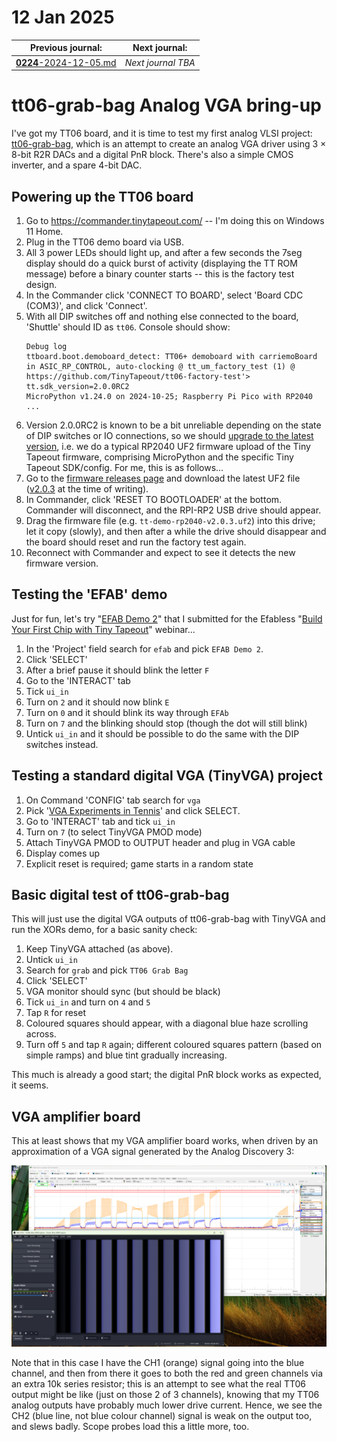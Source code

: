 # 12 Jan 2025

| Previous journal: | Next journal: |
|-|-|
| [**0224**-2024-12-05.md](./0224-2024-12-05.md) | *Next journal TBA* |

# tt06-grab-bag Analog VGA bring-up

I've got my TT06 board, and it is time to test my first analog VLSI project: [tt06-grab-bag](https://tinytapeout.com/runs/tt06/tt_um_algofoogle_tt06_grab_bag), which is an attempt to create an analog VGA driver using 3 &times; 8-bit R2R DACs and a digital PnR block. There's also a simple CMOS inverter, and a spare 4-bit DAC.

## Powering up the TT06 board

1.  Go to https://commander.tinytapeout.com/ -- I'm doing this on Windows 11 Home.
2.  Plug in the TT06 demo board via USB.
3.  All 3 power LEDs should light up, and after a few seconds the 7seg display should do a quick burst of activity (displaying the TT ROM message) before a binary counter starts -- this is the factory test design.
4.  In the Commander click 'CONNECT TO BOARD', select 'Board CDC (COM3)', and click 'Connect'.
5.  With all DIP switches off and nothing else connected to the board, 'Shuttle' should ID as `tt06`. Console should show:
    ```
    Debug log
    ttboard.boot.demoboard_detect: TT06+ demoboard with carriemoBoard in ASIC_RP_CONTROL, auto-clocking @ tt_um_factory_test (1) @ https://github.com/TinyTapeout/tt06-factory-test'>
    tt.sdk_version=2.0.0RC2
    MicroPython v1.24.0 on 2024-10-25; Raspberry Pi Pico with RP2040
    ...
    ```
6.  Version 2.0.0RC2 is known to be a bit unreliable depending on the state of DIP switches or IO connections, so we should [upgrade to the latest version](https://tinytapeout.com/guides/get-started-demoboard/#ossdk-updates), i.e. we do a typical RP2040 UF2 firmware upload of the Tiny Tapeout firmware, comprising MicroPython and the specific Tiny Tapeout SDK/config. For me, this is as follows...
7.  Go to the [firmware releases page](https://github.com/TinyTapeout/tt-micropython-firmware/releases) and download the latest UF2 file ([v2.0.3](https://github.com/TinyTapeout/tt-micropython-firmware/releases/download/v2.0.3/tt-demo-rp2040-v2.0.3.uf2) at the time of writing).
8.  In Commander, click 'RESET TO BOOTLOADER' at the bottom. Commander will disconnect, and the RPI-RP2 USB drive should appear.
9.  Drag the firmware file (e.g. `tt-demo-rp2040-v2.0.3.uf2`) into this drive; let it copy (slowly), and then after a while the drive should disappear and the board should reset and run the factory test again.
10. Reconnect with Commander and expect to see it detects the new firmware version.

## Testing the 'EFAB' demo

Just for fun, let's try "[EFAB Demo 2](https://tinytapeout.com/runs/tt06/tt_um_wokwi_395142547244224513)" that I submitted for the Efabless "[Build Your First Chip with Tiny Tapeout](https://www.youtube.com/watch?v=UVZK-kmN7wc)" webinar...

1.  In the 'Project' field search for `efab` and pick `EFAB Demo 2`.
2.  Click 'SELECT'
3.  After a brief pause it should blink the letter `F`
4.  Go to the 'INTERACT' tab
5.  Tick `ui_in`
6.  Turn on `2` and it should now blink `E`
7.  Turn on `0` and it should blink its way through `EFAb`
8.  Turn on `7` and the blinking should stop (though the dot will still blink)
9.  Untick `ui_in` and it should be possible to do the same with the DIP switches instead.

## Testing a standard digital VGA (TinyVGA) project

1.  On Command 'CONFIG' tab search for `vga`
2.  Pick '[VGA Experiments in Tennis](https://tinytapeout.com/runs/tt06/tt_um_tomkeddie_a)' and click SELECT.
3.  Go to 'INTERACT' tab and tick `ui_in`
4.  Turn on `7` (to select TinyVGA PMOD mode)
5.  Attach TinyVGA PMOD to OUTPUT header and plug in VGA cable
6.  Display comes up
7.  Explicit reset is required; game starts in a random state

## Basic digital test of tt06-grab-bag

This will just use the digital VGA outputs of tt06-grab-bag with TinyVGA and run the XORs demo, for a basic sanity check:

1.  Keep TinyVGA attached (as above).
2.  Untick `ui_in`
3.  Search for `grab` and pick `TT06 Grab Bag`
4.  Click 'SELECT'
5.  VGA monitor should sync (but should be black)
6.  Tick `ui_in` and turn on `4` and `5`
7.  Tap `R` for reset
8.  Coloured squares should appear, with a diagonal blue haze scrolling across.
9.  Turn off `5` and tap `R` again; different coloured squares pattern (based on simple ramps) and blue tint gradually increasing.

This much is already a good start; the digital PnR block works as expected, it seems.




## VGA amplifier board

This at least shows that my VGA amplifier board works, when driven by an approximation of a VGA signal generated by the Analog Discovery 3:

![](./i/0225-vga-amp-test.png)

Note that in this case I have the CH1 (orange) signal going into the blue channel, and then from there it goes to both the red and green channels via an extra 10k series resistor; this is an attempt to see what the real TT06 output might be like (just on those 2 of 3 channels), knowing that my TT06 analog outputs have probably much lower drive current. Hence, we see the CH2 (blue line, not blue colour channel) signal is weak on the output too, and slews badly. Scope probes load this a little more, too.

